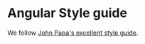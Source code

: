 # Angular Style guide

We follow [John Papa's excellent style guide](https://github.com/johnpapa/angular-styleguide).
